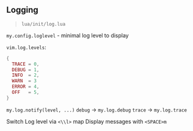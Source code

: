 ## Logging

> `lua/init/log.lua`

`my.config.loglevel` - minimal log level to display

`vim.log.levels`:

```lua
{
  TRACE = 0,
  DEBUG = 1,
  INFO  = 2,
  WARN  = 3
  ERROR = 4,
  OFF   = 5,
}
```

`my.log.notify(level, ...)`
`debug` -> `my.log.debug`
`trace` -> `my.log.trace`

Switch Log level via `<\\l>` map
Display messages with `<SPACE>m`
